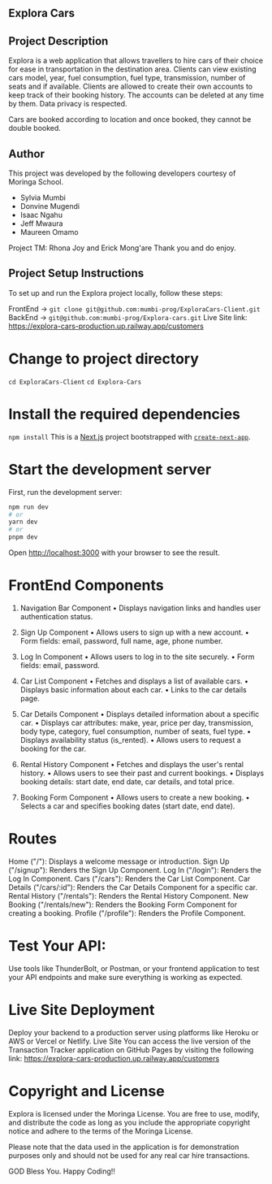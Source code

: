## Explora Cars

## Project Description

Explora is a web application that allows travellers to hire cars of their choice for ease in transportation in the destination area. 
Clients can view existing cars model, year, fuel consumption, fuel type, transmission, number of seats and if available. 
Clients are allowed to create their own accounts to keep track of their booking history. The accounts can be deleted at any time by them. Data privacy is respected.

Cars are booked according to location and once booked, they cannot be double booked. 

## Author

This project was developed by the following developers courtesy of Moringa School.
- Sylvia Mumbi
- Donvine Mugendi
- Isaac Ngahu
- Jeff Mwaura
- Maureen Omamo 

Project TM: Rhona Joy and Erick Mong'are Thank you and do enjoy.

## Project Setup Instructions

To set up and run the Explora project locally, follow these steps:

FrontEnd -> `git clone git@github.com:mumbi-prog/ExploraCars-Client.git`
BackEnd -> `git@github.com:mumbi-prog/Explora-cars.git`
Live Site link: https://explora-cars-production.up.railway.app/customers

# Change to project directory

`cd ExploraCars-Client`
`cd Explora-Cars`

# Install the required dependencies

`npm install`
This is a [Next.js](https://nextjs.org/) project bootstrapped with [`create-next-app`](https://github.com/vercel/next.js/tree/canary/packages/create-next-app).

# Start the development server

First, run the development server:

```bash
npm run dev
# or
yarn dev
# or
pnpm dev
```

Open [http://localhost:3000](http://localhost:3000) with your browser to see the result.

# FrontEnd Components

1. Navigation Bar Component
•	Displays navigation links and handles user authentication status.
2. Sign Up Component
•	Allows users to sign up with a new account.
•	Form fields: email, password, full name, age, phone number.
3. Log In Component
•	Allows users to log in to the site securely.
•	Form fields: email, password.
4. Car List Component
•	Fetches and displays a list of available cars.
•	Displays basic information about each car.
•	Links to the car details page.

5. Car Details Component
•	Displays detailed information about a specific car.
•	Displays car attributes: make, year, price per day, transmission, body type, category, fuel consumption, number of seats, fuel type.
•	Displays availability status (is_rented).
•	Allows users to request a booking for the car.
6. Rental History Component
•	Fetches and displays the user's rental history.
•	Allows users to see their past and current bookings.
•	Displays booking details: start date, end date, car details, and total price.
7. Booking Form Component
•	Allows users to create a new booking.
•	Selects a car and specifies booking dates (start date, end date).

# Routes
Home ("/"): Displays a welcome message or introduction.
Sign Up ("/signup"): Renders the Sign Up Component.
Log In ("/login"): Renders the Log In Component.
Cars ("/cars"): Renders the Car List Component.
Car Details ("/cars/:id"): Renders the Car Details Component for a specific car.
Rental History ("/rentals"): Renders the Rental History Component.
New Booking ("/rentals/new"): Renders the Booking Form Component for creating a booking.
Profile ("/profile"): Renders the Profile Component.

# Test Your API:

Use tools like ThunderBolt, or Postman, or your frontend application to test your API endpoints and make sure everything is working as expected.

# Live Site Deployment

Deploy your backend to a production server using platforms like Heroku or AWS or Vercel or Netlify.
Live Site
You can access the live version of the Transaction Tracker application on GitHub Pages by visiting the following link: https://explora-cars-production.up.railway.app/customers

# Copyright and License

Explora is licensed under the Moringa License. 
You are free to use, modify, and distribute the code as long as you include the appropriate copyright notice and adhere to the terms of the Moringa License.

Please note that the data used in the application is for demonstration purposes only and should not be used for any real car hire transactions.

GOD Bless You. Happy Coding!!

